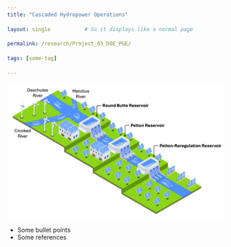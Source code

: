 ```yaml
---
title: "Cascaded Hydropower Operations"

layout: single           # So it displays like a normal page

permalink: /research/Project_03_DOE_PGE/ 

tags: [some-tag]

---
```

![An Example GIF](/assets/images/Project_03_Fig01_Title.gif)

- Some bullet points
- Some references
